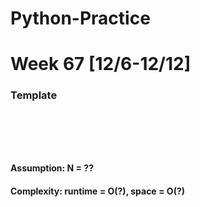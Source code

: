 # Python-Practice

# Week 67 [12/6-12/12]

### Template
# []()
```sql
```

# []()
```python
```
#### Assumption: N = ??
#### Complexity: runtime = O(?), space = O(?)
